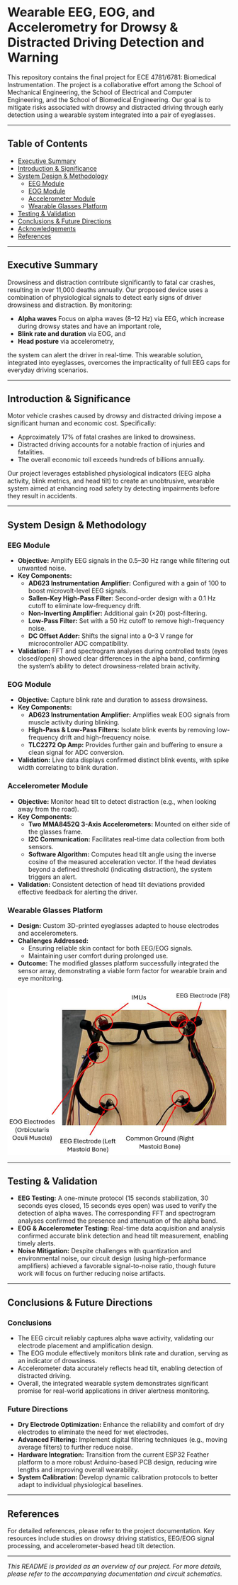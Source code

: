 # Wearable EEG, EOG, and Accelerometry for Drowsy & Distracted Driving Detection and Warning

This repository contains the final project for ECE 4781/6781: Biomedical Instrumentation. The project is a collaborative effort among the School of Mechanical Engineering, the School of Electrical and Computer Engineering, and the School of Biomedical Engineering. Our goal is to mitigate risks associated with drowsy and distracted driving through early detection using a wearable system integrated into a pair of eyeglasses.

---

## Table of Contents

- [Executive Summary](#executive-summary)
- [Introduction & Significance](#introduction--significance)
- [System Design & Methodology](#system-design--methodology)
  - [EEG Module](#eeg-module)
  - [EOG Module](#eog-module)
  - [Accelerometer Module](#accelerometer-module)
  - [Wearable Glasses Platform](#wearable-glasses-platform)
- [Testing & Validation](#testing--validation)
- [Conclusions & Future Directions](#conclusions--future-directions)
- [Acknowledgements](#acknowledgements)
- [References](#references)

---

## Executive Summary

Drowsiness and distraction contribute significantly to fatal car crashes, resulting in over 11,000 deaths annually. Our proposed device uses a combination of physiological signals to detect early signs of driver drowsiness and distraction. By monitoring:
- **Alpha waves** Focus on alpha waves (8–12 Hz) via EEG, which increase during drowsy states and have an important role,
- **Blink rate and duration** via EOG, and
- **Head posture** via accelerometry,

the system can alert the driver in real-time. This wearable solution, integrated into eyeglasses, overcomes the impracticality of full EEG caps for everyday driving scenarios.

---

## Introduction & Significance

Motor vehicle crashes caused by drowsy and distracted driving impose a significant human and economic cost. Specifically:
- Approximately 17% of fatal crashes are linked to drowsiness.
- Distracted driving accounts for a notable fraction of injuries and fatalities.
- The overall economic toll exceeds hundreds of billions annually.

Our project leverages established physiological indicators (EEG alpha activity, blink metrics, and head tilt) to create an unobtrusive, wearable system aimed at enhancing road safety by detecting impairments before they result in accidents.

---

## System Design & Methodology

### EEG Module

- **Objective:** Amplify EEG signals in the 0.5–30 Hz range while filtering out unwanted noise.
- **Key Components:**
  - **AD623 Instrumentation Amplifier:** Configured with a gain of 100 to boost microvolt-level EEG signals.
  - **Sallen-Key High-Pass Filter:** Second-order design with a 0.1 Hz cutoff to eliminate low-frequency drift.
  - **Non-Inverting Amplifier:** Additional gain (×20) post-filtering.
  - **Low-Pass Filter:** Set with a 50 Hz cutoff to remove high-frequency noise.
  - **DC Offset Adder:** Shifts the signal into a 0–3 V range for microcontroller ADC compatibility.
- **Validation:** FFT and spectrogram analyses during controlled tests (eyes closed/open) showed clear differences in the alpha band, confirming the system’s ability to detect drowsiness-related brain activity.

### EOG Module

- **Objective:** Capture blink rate and duration to assess drowsiness.
- **Key Components:**
  - **AD623 Instrumentation Amplifier:** Amplifies weak EOG signals from muscle activity during blinking.
  - **High-Pass & Low-Pass Filters:** Isolate blink events by removing low-frequency drift and high-frequency noise.
  - **TLC2272 Op Amp:** Provides further gain and buffering to ensure a clean signal for ADC conversion.
- **Validation:** Live data displays confirmed distinct blink events, with spike width correlating to blink duration.

### Accelerometer Module

- **Objective:** Monitor head tilt to detect distraction (e.g., when looking away from the road).
- **Key Components:**
  - **Two MMA8452Q 3-Axis Accelerometers:** Mounted on either side of the glasses frame.
  - **I2C Communication:** Facilitates real-time data collection from both sensors.
  - **Software Algorithm:** Computes head tilt angle using the inverse cosine of the measured acceleration vector. If the head deviates beyond a defined threshold (indicating distraction), the system triggers an alert.
- **Validation:** Consistent detection of head tilt deviations provided effective feedback for alerting the driver.

### Wearable Glasses Platform

- **Design:** Custom 3D-printed eyeglasses adapted to house electrodes and accelerometers.
- **Challenges Addressed:**
  - Ensuring reliable skin contact for both EEG/EOG signals.
  - Maintaining user comfort during prolonged use.
- **Outcome:** The modified glasses platform successfully integrated the sensor array, demonstrating a viable form factor for wearable brain and eye monitoring.

<p align="left">
  <img src="images/glasses.png" alt="Glasses_design" />
</p>

---

## Testing & Validation

- **EEG Testing:** A one-minute protocol (15 seconds stabilization, 30 seconds eyes closed, 15 seconds eyes open) was used to verify the detection of alpha waves. The corresponding FFT and spectrogram analyses confirmed the presence and attenuation of the alpha band.
- **EOG & Accelerometer Testing:** Real-time data acquisition and analysis confirmed accurate blink detection and head tilt measurement, enabling timely alerts.
- **Noise Mitigation:** Despite challenges with quantization and environmental noise, our circuit design (using high-performance amplifiers) achieved a favorable signal-to-noise ratio, though future work will focus on further reducing noise artifacts.

---

## Conclusions & Future Directions

### Conclusions

- The EEG circuit reliably captures alpha wave activity, validating our electrode placement and amplification design.
- The EOG module effectively monitors blink rate and duration, serving as an indicator of drowsiness.
- Accelerometer data accurately reflects head tilt, enabling detection of distracted driving.
- Overall, the integrated wearable system demonstrates significant promise for real-world applications in driver alertness monitoring.

### Future Directions

- **Dry Electrode Optimization:** Enhance the reliability and comfort of dry electrodes to eliminate the need for wet electrodes.
- **Advanced Filtering:** Implement digital filtering techniques (e.g., moving average filters) to further reduce noise.
- **Hardware Integration:** Transition from the current ESP32 Feather platform to a more robust Arduino-based PCB design, reducing wire lengths and improving overall wearability.
- **System Calibration:** Develop dynamic calibration protocols to better adapt to individual physiological baselines.

---



## References

For detailed references, please refer to the project documentation. Key resources include studies on drowsy driving statistics, EEG/EOG signal processing, and accelerometer-based head tilt detection.

---

*This README is provided as an overview of our project. For more details, please refer to the accompanying documentation and circuit schematics.*
